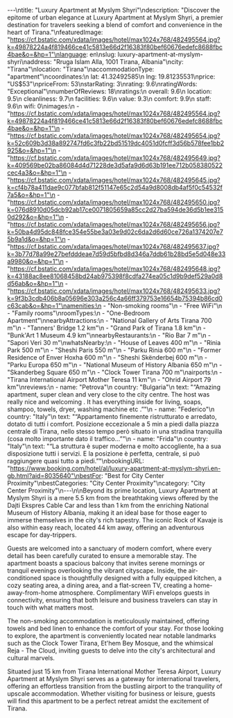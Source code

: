 ---\ntitle: "Luxury Apartment at Myslym Shyri"\ndescription: "Discover the epitome of urban elegance at Luxury Apartment at Myslym Shyri, a premier destination for travelers seeking a blend of comfort and convenience in the heart of Tirana."\nfeaturedImage: "https://cf.bstatic.com/xdata/images/hotel/max1024x768/482495564.jpg?k=49878224a4f819466ce41c5813e66d2f16383f80bef60676edefc8688fbc4bae&o=&hp=1"\nlanguage: en\nslug: luxury-apartment-at-myslym-shyri\naddress: "Rruga Islam Alla, 1001 Tirana, Albania"\ncity: "Tirana"\nlocation: "Tirana"\naccommodationType: "apartment"\ncoordinates:\n  lat: 41.32492585\n  lng: 19.81235531\nprice: "US$53"\npriceFrom: 53\nstarRating: 3\nrating: 9.6\nratingWords: "Exceptional"\nnumberOfReviews: 18\nratings:\n  overall: 9.6\n  location: 9.5\n  cleanliness: 9.7\n  facilities: 9.6\n  value: 9.3\n  comfort: 9.9\n  staff: 9.6\n  wifi: 0\nimages:\n  - "https://cf.bstatic.com/xdata/images/hotel/max1024x768/482495564.jpg?k=49878224a4f819466ce41c5813e66d2f16383f80bef60676edefc8688fbc4bae&o=&hp=1"\n  - "https://cf.bstatic.com/xdata/images/hotel/max1024x768/482495654.jpg?k=52c609b3d38a892747fd6c3fb22bd51519dc4051d0fcff3d56b578fee1bb2925&o=&hp=1"\n  - "https://cf.bstatic.com/xdata/images/hotel/max1024x768/482495649.jpg?k=409569be02ba86084d4d71228de3d5afa9d6d63b191ee712b058380522cec4a3&o=&hp=1"\n  - "https://cf.bstatic.com/xdata/images/hotel/max1024x768/482495645.jpg?k=cf4b78a411dae9c077bfab812f51147e65c2d54a9d8008db4af5f0c54532f7a5&o=&hp=1"\n  - "https://cf.bstatic.com/xdata/images/hotel/max1024x768/482495650.jpg?k=076d8910d05dcb92ab17ce0071805659a85cc2d27ba594de36d5b1ee3150d292&o=&hp=1"\n  - "https://cf.bstatic.com/xdata/images/hotel/max1024x768/482495656.jpg?k=50ba4d95dc848fce354e55be3a03e9d02c6da2d6d60ce726a1374207e75b9a1d&o=&hp=1"\n  - "https://cf.bstatic.com/xdata/images/hotel/max1024x768/482495637.jpg?k=3b77d78a99e27befdddeae7d59d5bfbd8d346a7ddb61b28bd5e5d048e33a9980&o=&hp=1"\n  - "https://cf.bstatic.com/xdata/images/hotel/max1024x768/482495648.jpg?k=43188ac8ee81068458bd24ab975398f8cdfa274ea05c1d9b9def529a0d8d56ab&o=&hp=1"\n  - "https://cf.bstatic.com/xdata/images/hotel/max1024x768/482495633.jpg?k=9f3b3cdb406b8a05696e303a256c4a66ff379753e16654b75394b86cd0c63cab&o=&hp=1"\namenities:\n  - "Non-smoking rooms"\n  - "Free WiFi"\n  - "Family rooms"\nroomTypes:\n  - "One-Bedroom Apartment"\nnearbyAttractions:\n  - "National Gallery of Arts Tirana 700 m"\n  - "Tanners' Bridge 1.2 km"\n  - "Grand Park of Tirana 1.8 km"\n  - "Bunk'Art 1 Museum 4.9 km"\nnearbyRestaurants:\n  - "Rio Bar 7 m"\n  - "Sapori Veri 30 m"\nwhatsNearby:\n  - "House of Leaves 400 m"\n  - "Rinia Park 500 m"\n  - "Sheshi Paris 550 m"\n  - "Parku Rinia 600 m"\n  - "Former Residence of Enver Hoxha 600 m"\n  - "Sheshi Skënderbej 600 m"\n  - "Parku Europa 650 m"\n  - "National Museum of History Albania 650 m"\n  - "Skanderbeg Square 650 m"\n  - "Clock Tower Tirana 700 m"\nairports:\n  - "Tirana International Airport Mother Teresa 11 km"\n  - "Ohrid Airport 79 km"\nreviews:\n  - name: "Petrova"\n    country: "Bulgaria"\n    text: "“Amazing apartment, super clean and very close to the city centre.
The host was really nice and welcoming .
It has everything inside for living, soaps, shampoo, towels, dryer, washing machine etc .”"\n  - name: "Federico"\n    country: "Italy"\n    text: "“Appartamento finemente ristrutturato e arredato, dotato di tutti i comfort. Posizione eccezionale a 5 min a piedi dalla piazza centrale di Tirana, nello stesso tempo però situato in una stradina tranquilla (cosa molto importante dato il traffico...”"\n  - name: "Frida"\n    country: "Italy"\n    text: "“La struttura è super moderna e molto accogliente, ha a sua disposizione tutti i servizi. E la posizione è perfetta, centrale, si può raggiungere quasi tutto a piedi.”"\nbookingURL: "https://www.booking.com/hotel/al/luxury-apartment-at-myslym-shyri.en-gb.html?aid=8035640"\nbestFor: "Best for City Center Proximity"\nbestCategories: "City Center Proximity"\ncategory: "City Center Proximity"\n---\n\nBeyond its prime location, Luxury Apartment at Myslym Shyri is a mere 5.5 km from the breathtaking views offered by the Dajti Ekspres Cable Car and less than 1 km from the enriching National Museum of History Albania, making it an ideal base for those eager to immerse themselves in the city's rich tapestry. The iconic Rock of Kavaje is also within easy reach, located 44 km away, offering an adventurous escape for day-trippers.

Guests are welcomed into a sanctuary of modern comfort, where every detail has been carefully curated to ensure a memorable stay. The apartment boasts a spacious balcony that invites serene mornings or tranquil evenings overlooking the vibrant cityscape. Inside, the air-conditioned space is thoughtfully designed with a fully equipped kitchen, a cozy seating area, a dining area, and a flat-screen TV, creating a home-away-from-home atmosphere. Complimentary WiFi envelops guests in connectivity, ensuring that both leisure and business travelers can stay in touch with what matters most.

The non-smoking accommodation is meticulously maintained, offering towels and bed linen to enhance the comfort of your stay. For those looking to explore, the apartment is conveniently located near notable landmarks such as the Clock Tower Tirana, Et'hem Bey Mosque, and the whimsical Reja - The Cloud, inviting guests to delve into the city's architectural and cultural marvels.

Situated just 15 km from Tirana International Mother Teresa Airport, Luxury Apartment at Myslym Shyri serves as a gateway for international travelers, offering an effortless transition from the bustling airport to the tranquility of upscale accommodation. Whether visiting for business or leisure, guests will find this apartment to be a perfect retreat amidst the excitement of Tirana.
